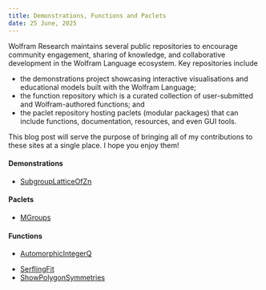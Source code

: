 ```yaml
---
title: Demonstrations, Functions and Paclets
date: 25 June, 2025
---
```


Wolfram Research maintains several public repositories to encourage community engagement, sharing of knowledge, and collaborative development in the Wolfram Language ecosystem. Key repositories include

- the demonstrations project showcasing interactive visualisations and educational models built with the Wolfram Language;
- the function repository which is a curated collection of user-submitted and Wolfram-authored functions; and
- the paclet repository hosting paclets (modular packages) that can include functions, documentation, resources, and even GUI tools.

This blog post will serve the purpose of bringing all of my contributions to these sites at a single place. I hope you enjoy them!

#### Demonstrations

- [SubgroupLatticeOfZn](https://demonstrations.wolfram.com/SubgroupLatticeOfZn)

#### Paclets

- [MGroups](https://resources.wolframcloud.com/PacletRepository/resources/Taggar/MGroups)

#### Functions

- [AutomorphicIntegerQ](https://resources.wolframcloud.com/FunctionRepository/resources/AutomorphicIntegerQ/)

<!-- - Naman Taggar (2025), "RoughIntegerQ" Wolfram Function Repository. [resources.wolframcloud.com/FunctionRepository/resources/RoughIntegerQ/](https://resources.wolframcloud.com/FunctionRepository/resources/RoughIntegerQ/). -->

- [SerflingFit](https://resources.wolframcloud.com/FunctionRepository/resources/SerflingFit/)
- [ShowPolygonSymmetries](https://resources.wolframcloud.com/FunctionRepository/resources/ShowPolygonSymmetries/)